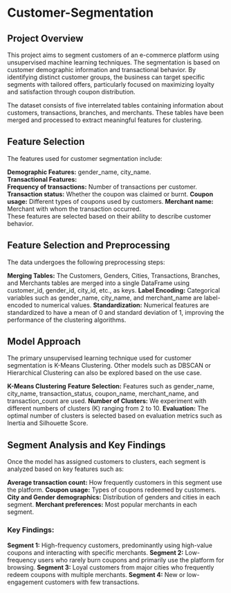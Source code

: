 # Customer-Segmentation
## Project Overview
This project aims to segment customers of an e-commerce platform using unsupervised machine learning techniques. The segmentation is based on customer demographic information and transactional behavior. By identifying distinct customer groups, the business can target specific segments with tailored offers, particularly focused on maximizing loyalty and satisfaction through coupon distribution.

The dataset consists of five interrelated tables containing information about customers, transactions, branches, and merchants. These tables have been merged and processed to extract meaningful features for clustering.

## Feature Selection
The features used for customer segmentation include:

**Demographic Features:** gender_name, city_name. <br>
**Transactional Features:** <br>
**Frequency of transactions:** Number of transactions per customer.
**Transaction status:** Whether the coupon was claimed or burnt.
**Coupon usage:** Different types of coupons used by customers.
**Merchant name:** Merchant with whom the transaction occurred. <br>
These features are selected based on their ability to describe customer behavior.

## Feature Selection and Preprocessing
The data undergoes the following preprocessing steps:

**Merging Tables:** The Customers, Genders, Cities, Transactions, Branches, and Merchants tables are merged into a single DataFrame using customer_id, gender_id, city_id, etc., as keys.
**Label Encoding:** Categorical variables such as gender_name, city_name, and merchant_name are label-encoded to numerical values.
**Standardization:** Numerical features are standardized to have a mean of 0 and standard deviation of 1, improving the performance of the clustering algorithms.

## Model Approach
The primary unsupervised learning technique used for customer segmentation is K-Means Clustering. Other models such as DBSCAN or Hierarchical Clustering can also be explored based on the use case.

**K-Means Clustering**
**Feature Selection:** Features such as gender_name, city_name, transaction_status, coupon_name, merchant_name, and transaction_count are used.
**Number of Clusters:** We experiment with different numbers of clusters (K) ranging from 2 to 10.
**Evaluation:** The optimal number of clusters is selected based on evaluation metrics such as Inertia and Silhouette Score.

## Segment Analysis and Key Findings
Once the model has assigned customers to clusters, each segment is analyzed based on key features such as:

**Average transaction count:** How frequently customers in this segment use the platform.
**Coupon usage:** Types of coupons redeemed by customers.
**City and Gender demographics:** Distribution of genders and cities in each segment.
**Merchant preferences:** Most popular merchants in each segment.
### Key Findings:
**Segment 1:** High-frequency customers, predominantly using high-value coupons and interacting with specific merchants.
**Segment 2:** Low-frequency users who rarely burn coupons and primarily use the platform for browsing.
**Segment 3:** Loyal customers from major cities who frequently redeem coupons with multiple merchants.
**Segment 4:** New or low-engagement customers with few transactions.
